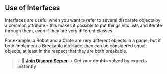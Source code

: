 ## Use of Interfaces

Interfaces are useful when you want to refer to several disparate objects by a common attribute - this makes it possible to put things into lists and iterate through them, even if they are very different classes. 

For example, a Robot and a Crate are very different objects in a game, but if both implement a Breakable interface, they can be considered equal objects, at least in the respect that they are both breakable.

>💡 🚀 **[Join Discord Server](https://discord.gg/J5zDscnzms) → Get your doubts solved by experts instantly**
